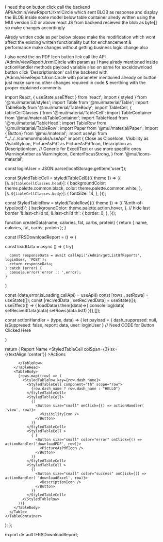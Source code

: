 I need the on button click call the backend API/Admin/viewReportJrxmlCircle  which sent BLOB as response and display the BLOB inside some model below table container alredy written using the MUI version 5.0 or above react JS from backend recieved the blob as byte[] so make changes accordingly

Alredy written code as per below please make the modification which wont affect the existing written functionality but for enchancement & performance make changes without getting business logic change also 

I also need the on PDF Icon button lick call the API /Admin/viewReportJrxmlCircle with param as I have alredy mentioned inside actionHandler methods payload variable 
also on same for exceldownload button click 'DescriptionIcon' call the backend with /Admin/viewReportJrxmlCircle with parameter mentioned already on button just make sure no other changes required in code & everthing with the proper explained comments


import  React, { useState,useEffect } from 'react';
import { styled } from '@mui/material/styles';
import Table from '@mui/material/Table';
import TableBody from '@mui/material/TableBody';
import TableCell, { tableCellClasses } from '@mui/material/TableCell';
import TableContainer from '@mui/material/TableContainer';
import TableHead from '@mui/material/TableHead';
import TableRow from '@mui/material/TableRow';
import Paper from '@mui/material/Paper';
import { Button} from '@mui/material';
import useApi from "../../../common/hooks/useApi"
import {
  Close as CloseIcon,
  Visibility as VisibilityIcon,
  PictureAsPdf as PictureAsPdfIcon,
  Description as DescriptionIcon, // Generic for Excel/Text or use more specific ones
  WarningAmber as WarningIcon,
  CenterFocusStrong,
} from '@mui/icons-material';

const loginUser = JSON.parse(localStorage.getItem('user'));


const StyledTableCell = styled(TableCell)(({ theme }) => ({
  [`&.${tableCellClasses.head}`]: {
    backgroundColor: theme.palette.common.black,
    color: theme.palette.common.white,
  },
  [`&.${tableCellClasses.body}`]: {
    fontSize: 14,
  },
}));

const StyledTableRow = styled(TableRow)(({ theme }) => ({
  '&:nth-of-type(odd)': {
    backgroundColor: theme.palette.action.hover,
  },
  // hide last border
  '&:last-child td, &:last-child th': {
    border: 0,
  },
}));

function createData(name, calories, fat, carbs, protein) {
  return { name, calories, fat, carbs, protein };
}










const IFRSDownloadReport = () => {

  const loadData = async () => {
    try{
      
      const responseData = await callApi('/Admin/getListOfReports', loginUser, 'POST');
      return responseData;
    } catch (error) {
      console.error('error :: ',error);
    }
  }

  const {data,error,isLoading,callApi} = useApi()
  const [rows , setRows] = useState([]);
  const [recivedData , setRecivedData] = useState({});
  useEffect(() => {
    loadData().then((data)=>{
      console.log(data)
      setRecivedData(data)
      setRows(data.list1)
    })},[]);

  const actionHandler = (type, data) => {
    let payload = {
      dash_suppresed: null,
      isSuppresed: false,
      report: data,
      user: loginUser
    }
    // Need CODE for Button Clicked Here


  }


  return (
    <TableContainer component={Paper}>
      <Table aria-label="customized table">
        <TableHead>
          <TableRow >
            <StyledTableCell >Report Name</StyledTableCell>
            <StyledTableCell colSpan={3} sx={{textAlign:'center'}} >Actions</StyledTableCell>
            
          </TableRow>
        </TableHead>
        <TableBody>
          {rows.map((row) => (
            <StyledTableRow key={row.dash_name}>
              <StyledTableCell component="th" scope="row">
                {row.dash_name ? row.dash_name : "HELLO"}
              </StyledTableCell>
              <StyledTableCell>
                {(
                  <Button size="small" onClick={() => actionHandler( 'view', row)}>
                    <VisibilityIcon />
                  </Button>
                )}
              </StyledTableCell>
              <StyledTableCell >
                { (
                  <Button size="small" color="error" onClick={() => actionHandler('downloadPDF', row)}>
                    <PictureAsPdfIcon />
                  </Button>
                )}
              </StyledTableCell>
              <StyledTableCell >
                {(
                  <Button size="small" color="success" onClick={() => actionHandler( 'downloadExcel', row)}>
                    <DescriptionIcon />
                  </Button>
                )}
              </StyledTableCell>
            </StyledTableRow>
          ))}
        </TableBody>
      </Table>
    </TableContainer>
  );
};

export default IFRSDownloadReport;
